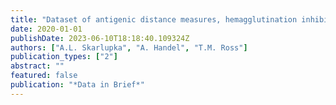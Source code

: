 ```yaml
---
title: "Dataset of antigenic distance measures, hemagglutination inhibition, viral lung titers, and weight loss in mice and ferrets when exposed to HA-based vaccination or sub-lethal A(H1) influenza infection"
date: 2020-01-01
publishDate: 2023-06-10T18:18:40.109324Z
authors: ["A.L. Skarlupka", "A. Handel", "T.M. Ross"]
publication_types: ["2"]
abstract: ""
featured: false
publication: "*Data in Brief*"
---
```


